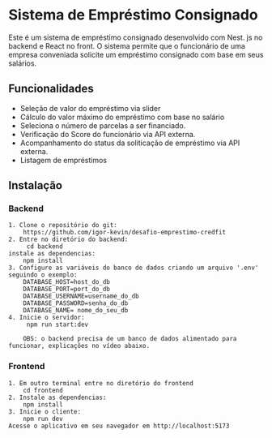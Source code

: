 # Sistema de Empréstimo Consignado

Este é um sistema de empréstimo consignado desenvolvido com Nest. js no backend e React no front. O sistema permite que o funcionário de uma empresa conveniada solicite um empréstimo consignado com base em seus salários.

## Funcionalidades

- Seleção de valor do empréstimo via slider
- Cálculo do valor máximo do empréstimo com base no salário
- Seleciona o número de parcelas a ser financiado.
- Verificação do Score do funcionário via API externa.
- Acompanhamento do status da soliticação de empréstimo via API externa.
- Listagem de empréstimos

## Instalação

### Backend

    1. Clone o repositório do git:
        https://github.com/igor-kevin/desafio-emprestimo-credfit
    2. Entre no diretório do backend:
         cd backend
    instale as dependencias:
        npm install
    3. Configure as variáveis do banco de dados criando um arquivo '.env' seguindo o exemplo:
        DATABASE_HOST=host_do_db
        DATABASE_PORT=port_do_db
        DATABASE_USERNAME=username_do_db
        DATABASE_PASSWORD=senha_do_db
        DATABASE_NAME= nome_do_seu_db
    4. Inicie o servidor:
         npm run start:dev

        OBS: o backend precisa de um banco de dados alimentado para funcionar, explicações no vídeo abaixo.

### Frontend

    1. Em outro terminal entre no diretório do frontend
        cd frontend
    2. Instale as dependencias:
        npm install
    3. Inicie o cliente:
        npm run dev
    Acesse o aplicativo em seu navegador em http://localhost:5173
